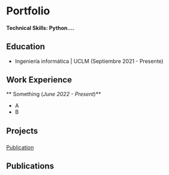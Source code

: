 # Portfolio

#### Technical Skills: Python....

## Education
- Ingeniería informática | UCLM  (Septiembre 2021 - Presente)								       		

## Work Experience
** Something (_June 2022 - Present_)**
- A
- B

## Projects
### 
[Publication](https://github.com/Iam-Jorge/Iam-Jorge.github.io)



## Publications
